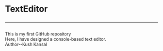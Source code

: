 # TextEditor<hr>
This is my first GitHub repository<br>
Here, I have designed a console-based text editor.<br>
Author--Kush Kansal<br>